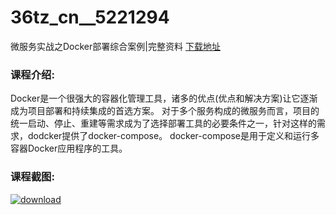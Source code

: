 # 36tz_cn__5221294
微服务实战之Docker部署综合案例|完整资料
[下载地址](http://www.36tz.cn/article/5221294 "下载地址")
### 课程介绍:
Docker是一个很强大的容器化管理工具，诸多的优点(优点和解决方案)让它逐渐成为项目部署和持续集成的首选方案。
对于多个服务构成的微服务而言，项目的统一启动、停止、重建等需求成为了选择部署工具的必要条件之一，针对这样的需求，dodcker提供了docker-compose。
docker-compose是用于定义和运行多容器Docker应用程序的工具。

### 课程截图:
[![download](http://36tz.cn/muke_img/2021_10_2-9.png "下载地址")](http://www.36tz.cn "下载地址")
